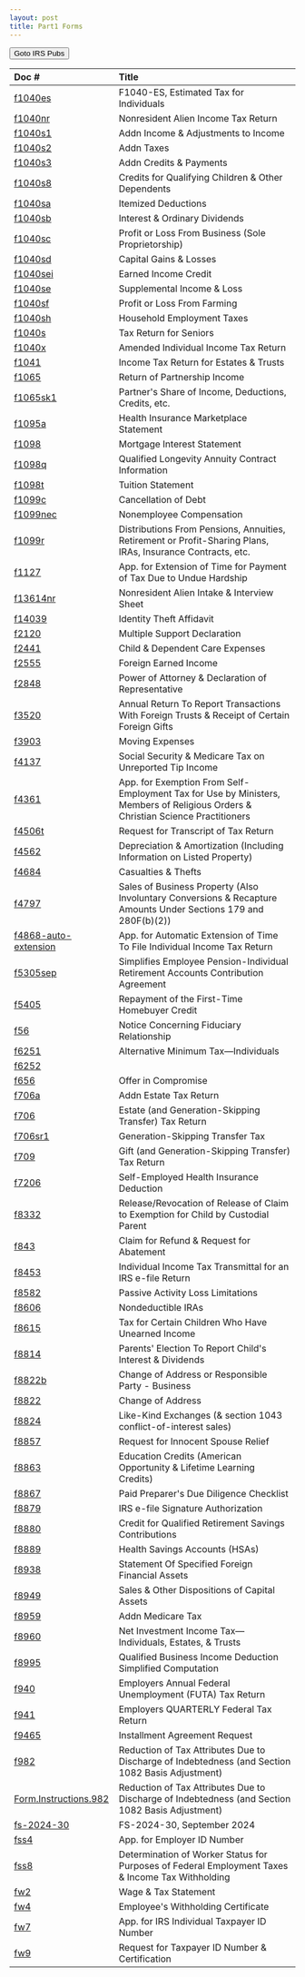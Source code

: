 ```yaml
---
layout: post
title: Part1 Forms
---
```


<script> function button1() { window.open(https://www.irs.gov/forms-pubs); } </script>
<button onclick="button1()">Goto IRS Pubs</button>

| Doc # | Title |
|:--|:--|
| [f1040es](/ea/pmd/view.f1040es.md) | F1040-ES, Estimated Tax for Individuals |
| [f1040nr](/ea/pmd/view.f1040nr) |  Nonresident Alien Income Tax Return |
| [f1040s1](/ea/pmd/view.f1040s1) | Addn Income & Adjustments to Income |
| [f1040s2](/ea/pmd/view.f1040s2) | Addn Taxes |
| [f1040s3](/ea/pmd/view.f1040s3) | Addn Credits & Payments |
| [f1040s8](/ea/pmd/view.f1040s8) | Credits for Qualifying Children & Other Dependents |
| [f1040sa](/ea/pmd/view.f1040sa) | Itemized Deductions |
| [f1040sb](/ea/pmd/view.f1040sb) | Interest & Ordinary Dividends |
| [f1040sc](/ea/pmd/view.f1040sc) | Profit or Loss From Business (Sole Proprietorship) |
| [f1040sd](/ea/pmd/view.f1040sd) | Capital Gains & Losses |
| [f1040sei](/ea/pmd/view.f1040sei) | Earned Income Credit  |
| [f1040se](/ea/pmd/view.f1040se) | Supplemental Income & Loss |
| [f1040sf](/ea/pmd/view.f1040sf) | Profit or Loss From Farming |
| [f1040sh](/ea/pmd/view.f1040sh) | Household Employment Taxes |
| [f1040s](/ea/pmd/view.f1040s) |  Tax Return for Seniors |
| [f1040x](/ea/pmd/view.f1040x) | Amended  Individual Income Tax Return |
| [f1041](/ea/pmd/view.f1041) |  Income Tax Return for Estates & Trusts |
| [f1065](/ea/pmd/view.f1065) |  Return of Partnership Income |
| [f1065sk1](/ea/pmd/view.f1065sk1) | Partner's Share of Income, Deductions, Credits, etc. |
| [f1095a](/ea/pmd/view.f1095a) | Health Insurance Marketplace Statement |
| [f1098](/ea/pmd/view.f1098) | Mortgage Interest Statement  |
| [f1098q](/ea/pmd/view.f1098q) | Qualified Longevity Annuity Contract Information |
| [f1098t](/ea/pmd/view.f1098t) | Tuition Statement |
| [f1099c](/ea/pmd/view.f1099c) | Cancellation of Debt |
| [f1099nec](/ea/pmd/view.f1099nec) | Nonemployee Compensation |
| [f1099r](/ea/pmd/view.f1099r) | Distributions From Pensions, Annuities, Retirement or Profit-Sharing Plans, IRAs, Insurance Contracts, etc. |
| [f1127](/ea/pmd/view.f1127) | App. for Extension of Time for Payment of Tax Due to Undue Hardship |
| [f13614nr](/ea/pmd/view.f13614nr) | Nonresident Alien Intake & Interview Sheet |
| [f14039](/ea/pmd/view.f14039) | Identity Theft Affidavit |
| [f2120](/ea/pmd/view.f2120) | Multiple Support Declaration |
| [f2441](/ea/pmd/view.f2441) | Child & Dependent Care Expenses |
| [f2555](/ea/pmd/view.f2555) | Foreign Earned Income |
| [f2848](/ea/pmd/view.f2848) | Power of Attorney & Declaration of Representative |
| [f3520](/ea/pmd/view.f3520) | Annual Return To Report Transactions With Foreign Trusts & Receipt of Certain Foreign Gifts |
| [f3903](/ea/pmd/view.f3903) | Moving Expenses |
| [f4137](/ea/pmd/view.f4137) | Social Security & Medicare Tax on Unreported Tip Income |
| [f4361](/ea/pmd/view.f4361) | App. for Exemption From Self-Employment Tax for Use by Ministers, Members of Religious Orders & Christian Science Practitioners |
| [f4506t](/ea/pmd/view.f4506t) | Request for Transcript of Tax Return |
| [f4562](/ea/pmd/view.f4562) | Depreciation & Amortization (Including Information on Listed Property) |
| [f4684](/ea/pmd/view.f4684) | Casualties & Thefts |
| [f4797](/ea/pmd/view.f4797) | Sales of Business Property (Also Involuntary Conversions & Recapture Amounts Under Sections 179 and 280F(b)(2)) |
| [f4868-auto-extension](/ea/pmd/view.f4868-auto-extension) | App. for Automatic Extension of Time To File  Individual Income Tax Return |
| [f5305sep](/ea/pmd/view.f5305sep) | Simplifies Employee Pension-Individual Retirement Accounts Contribution Agreement |
| [f5405](/ea/pmd/view.f5405) | Repayment of the First-Time Homebuyer Credit |
| [f56](/ea/pmd/view.f56) | Notice Concerning Fiduciary Relationship |
| [f6251](/ea/pmd/view.f6251) | Alternative Minimum Tax—Individuals |
| [f6252](/ea/pmd/view.f6252) |  |
| [f656](/ea/pmd/view.f656) | Offer in Compromise |
| [f706a](/ea/pmd/view.f706a) |  Addn Estate Tax Return |
| [f706](/ea/pmd/view.f706) |  Estate (and Generation-Skipping Transfer) Tax Return |
| [f706sr1](/ea/pmd/view.f706sr1) | Generation-Skipping Transfer Tax |
| [f709](/ea/pmd/view.f709) |  Gift (and Generation-Skipping Transfer) Tax Return |
| [f7206](/ea/pmd/view.f7206) | Self-Employed Health Insurance Deduction |
| [f8332](/ea/pmd/view.f8332) | Release/Revocation of Release of Claim to Exemption for Child by Custodial Parent |
| [f843](/ea/pmd/view.f843) | Claim for Refund & Request for Abatement |
| [f8453](/ea/pmd/view.f8453) |  Individual Income Tax Transmittal for an IRS e-file Return |
| [f8582](/ea/pmd/view.f8582) | Passive Activity Loss Limitations |
| [f8606](/ea/pmd/view.f8606) | Nondeductible IRAs |
| [f8615](/ea/pmd/view.f8615) | Tax for Certain Children Who Have Unearned Income  |
| [f8814](/ea/pmd/view.f8814) | Parents' Election To Report Child's Interest & Dividends |
| [f8822b](/ea/pmd/view.f8822b) | Change of Address or Responsible Party - Business |
| [f8822](/ea/pmd/view.f8822) | Change of Address |
| [f8824](/ea/pmd/view.f8824) | Like-Kind Exchanges (& section 1043 conflict-of-interest sales) |
| [f8857](/ea/pmd/view.f8857) | Request for Innocent Spouse Relief  |
| [f8863](/ea/pmd/view.f8863) | Education Credits (American Opportunity & Lifetime Learning Credits) |
| [f8867](/ea/pmd/view.f8867) | Paid Preparer's Due Diligence Checklist |
| [f8879](/ea/pmd/view.f8879) | IRS e-file Signature Authorization |
| [f8880](/ea/pmd/view.f8880) | Credit for Qualified Retirement Savings Contributions |
| [f8889](/ea/pmd/view.f8889) | Health Savings Accounts (HSAs) |
| [f8938](/ea/pmd/view.f8938) | Statement Of Specified Foreign Financial Assets |
| [f8949](/ea/pmd/view.f8949) | Sales & Other Dispositions of Capital Assets |
| [f8959](/ea/pmd/view.f8959) | Addn Medicare Tax |
| [f8960](/ea/pmd/view.f8960) | Net Investment Income Tax—Individuals, Estates, & Trusts |
| [f8995](/ea/pmd/view.f8995) | Qualified Business Income Deduction Simplified Computation |
| [f940](/ea/pmd/view.f940) | Employers Annual Federal Unemployment (FUTA) Tax Return |
| [f941](/ea/pmd/view.f941) | Employers QUARTERLY Federal Tax Return |
| [f9465](/ea/pmd/view.f9465) | Installment Agreement Request |
| [f982](/ea/pmd/view.f982) | Reduction of Tax Attributes Due to Discharge of Indebtedness (and Section 1082 Basis Adjustment) |
| [Form.Instructions.982](/ea/pmd/view.Form.Instructions.982) | Reduction of Tax Attributes Due to Discharge of Indebtedness (and Section 1082 Basis Adjustment) |
| [fs-2024-30](/ea/pmd/view.fs-2024-30) | FS-2024-30, September 2024 |
| [fss4](/ea/pmd/view.fss4) | App. for Employer ID Number |
| [fss8](/ea/pmd/view.fss8) | Determination of Worker Status for Purposes of Federal Employment Taxes & Income Tax Withholding |
| [fw2](/ea/pmd/view.fw2) | Wage & Tax Statement |
| [fw4](/ea/pmd/view.fw4) | Employee's Withholding Certificate |
| [fw7](/ea/pmd/view.fw7) | App. for IRS Individual Taxpayer ID Number |
| [fw9](/ea/pmd/view.fw9) | Request for Taxpayer ID Number & Certification |

